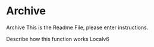 # Archive
Archive
This is the Readme File, please enter instructions.

Describe how this function works Localv6

